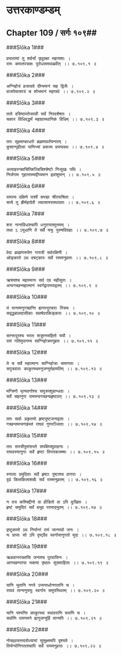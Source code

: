उत्तरकाण्डम्डम्
===============================


## Chapter 109  / सर्गः १०९##


###Slōka 1###


    प्रभातायां तु शर्वर्यां पृथुवक्षा महायशाः ।
    रामः कमलपत्राक्षः पुरोधसमथाब्रवीत् ।। ७.१०९.१ ॥


###Slōka 2###


    अग्निहोत्रं व्रजत्वग्रे दीप्यमानं सह द्विजैः ।
    वाजपेयातपत्रं च शोभमानं महापथे ।। ७.१०९.२ ॥


###Slōka 3###


    ततो वसिष्ठस्तेजस्वी सर्वं निरवशेषतः ।
    चकार विधिवद्धर्मं महाप्रास्थानिकं विधिम् ।। ७.१०९.३ ॥


###Slōka 4###


    ततः सूक्ष्माम्बरधरो ब्रह्ममावर्तयन्परम् ।
    कुशान्गृहीत्वा पाणिभ्यां प्रसज्य प्रययावथ ।। ७.१०९.४ ॥


###Slōka 5###


    अव्याहरन्क्वचित्किञ्चिन्निश्चेष्टो निःसुखः पथि ।
    निर्जगाम गृहात्तस्माद्दीप्यमान इवांशुमान् ।। ७.१०९.५ ॥


###Slōka 6###


    रामस्य दक्षिणे पार्श्वे सपद्मा श्रीरपाश्रिता ।
    सव्ये तु ह्रीर्महादेवी व्यवसायस्तथाग्रतः ।। ७.१०९.६ ॥


###Slōka 7###


    शरा नानाविधाश्चापि धनुरायतमुत्तमम् ।
    तथा ऽ ऽयुधानि ते सर्वे ययुः पुरुषविग्रहाः ।। ७.१०९.७ ॥


###Slōka 8###


    वेदा ब्राह्मणरूपेण गायत्री सर्वरक्षिणी ।
    ओङ्कारो ऽथ वषट्कारः सर्वे राममनुव्रताः ।। ७.१०९.८ ॥


###Slōka 9###


    ऋषयश्च महात्मानः सर्व एव महीसुराः ।
    अन्वगच्छन्महात्मानं स्वर्गद्वारमपावृतम् ।। ७.१०९.९ ॥


###Slōka 10###


    तं यान्तमनुगच्छन्ति ह्यन्तःपुरचराः स्त्रियः ।
    सवृद्धबालदासीकाः सवर्षवरकिङ्कराः ।। ७.१०९.१० ॥


###Slōka 11###


    सान्तःपुरश्च भरतः शत्रुघ्नसहितो ययौ ।
    रामं गतिमुपागम्य साग्निहोत्रमनुव्रतः ।। ७.१०९.११ ॥


###Slōka 12###


    ते च सर्वे महात्मानः साग्निहोत्राः समागताः ।
    सपुत्रदाराः काकुत्स्थमनुजग्मुर्महामतिम् ।। ७.१०९.१२ ॥


###Slōka 13###


    मन्त्रिणो भृत्यवर्गाश्च सपुत्रपशुबान्धवाः ।
    सर्वे सहानुगा राममन्वगच्छन्प्रहृष्टवत् ।। ७.१०९.१३ ॥


###Slōka 14###


    ततः सर्वाः प्रकृतयो हृष्टपुष्टजनावृताः ।
    गच्छन्तमन्वगछंस्तं राघवं गुणरञ्जिताः ।। ७.१०९.१४ ॥


###Slōka 15###


    ततः सस्त्रीपुमांसस्ते सपक्षिपशुवाहनाः ।
    राघवस्यानुगाः सर्वे हृष्टा विगतकल्मषाः ।। ७.१०९.१५ ॥


###Slōka 16###


    स्नाताः प्रमुदिताः सर्वे हृष्टाः पुष्टाश्च वानराः ।
    दृढं किलकिलाशब्दैः सर्वं राममनुव्रतम् ।। ७.१०९.१६ ॥


###Slōka 17###


    न तत्र कश्चिद्दीनो वा व्रीडितो वा ऽपि दुःखितः ।
    हृष्टं समुदितं सर्वं बभूव परमाद्भुतम् ।। ७.१०९.१७ ॥


###Slōka 18###


    द्रष्टुकामो ऽथ निर्यान्तं रामं जानपदो जनः ।
    यः प्राप्तः सो ऽपि दृष्ट्वैव स्वर्गायानुगतो मुदा ।। ७.१०९.१८ ॥


###Slōka 19###


    ऋक्षवानररक्षांसि जनाश्च पुरवासिनः ।
    आगच्छन्परया भक्त्या पृष्ठतः सुसमाहिताः ।। ७.१०९.१९ ॥


###Slōka 20###


    यानि भूतानि नगरे ऽप्यन्तर्धानगतानि च ।
    राघवं तान्यनुययुः स्वर्गाय समुपस्थितम् ।। ७.१०९.२० ॥


###Slōka 21###


    यानि पश्यन्ति काकुत्स्थं स्थावराणि चराणि च ।
    सर्वाणि रामगमने ह्यनुजग्मुर्हि तान्यपि ।। ७.१०९.२१ ॥


###Slōka 22###


    नोच्छ्वसत्तदयोध्यायां सुसूक्ष्ममपि दृश्यते ।
    तिर्यग्योनिगताश्चापि सर्वे राममनुव्रताः ।। ७.१०९.२२ ॥


